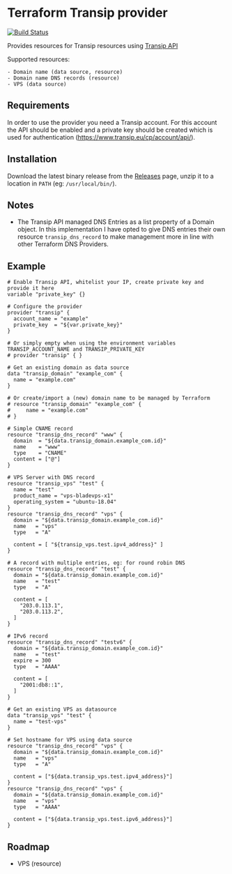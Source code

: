 # Terraform Transip provider

[![Build Status](https://travis-ci.org/aequitas/terraform-provider-transip.svg?branch=master)](https://travis-ci.org/aequitas/terraform-provider-transip)

Provides resources for Transip resources using [Transip API](https://www.transip.eu/transip/api/)

Supported resources:

    - Domain name (data source, resource)
    - Domain name DNS records (resource)
    - VPS (data source)

## Requirements

In order to use the provider you need a Transip account. For this account the API should be enabled and a private key should be created which is used for authentication (https://www.transip.eu/cp/account/api/).

## Installation

Download the latest binary release from the [Releases](https://github.com/aequitas/terraform-provider-transip/releases) page, unzip it to a location in `PATH` (eg: `/usr/local/bin/`).

## Notes

- The Transip API managed DNS Entries as a list property of a Domain object. In this implementation I have opted to give DNS entries their own resource `transip_dns_record` to make management more in line with other Terraform DNS Providers.

## Example

```hcl
# Enable Transip API, whitelist your IP, create private key and provide it here
variable "private_key" {}

# Configure the provider
provider "transip" {
  account_name = "example"
  private_key  = "${var.private_key}"
}

# Or simply empty when using the environment variables TRANSIP_ACCOUNT_NAME and TRANSIP_PRIVATE_KEY
# provider "transip" { }

# Get an existing domain as data source
data "transip_domain" "example_com" {
  name = "example.com"
}

# Or create/import a (new) domain name to be managed by Terraform
# resource "transip_domain" "example_com" {
#     name = "example.com"
# }

# Simple CNAME record
resource "transip_dns_record" "www" {
  domain  = "${data.transip_domain.example_com.id}"
  name    = "www"
  type    = "CNAME"
  content = ["@"]
}

# VPS Server with DNS record
resource "transip_vps" "test" {
  name = "test"
  product_name = "vps-bladevps-x1"
  operating_system = "ubuntu-18.04"
}
resource "transip_dns_record" "vps" {
  domain = "${data.transip_domain.example_com.id}"
  name   = "vps"
  type   = "A"

  content = [ "${transip_vps.test.ipv4_address}" ]
}

# A record with multiple entries, eg: for round robin DNS
resource "transip_dns_record" "test" {
  domain = "${data.transip_domain.example_com.id}"
  name   = "test"
  type   = "A"

  content = [
    "203.0.113.1",
    "203.0.113.2",
  ]
}

# IPv6 record
resource "transip_dns_record" "testv6" {
  domain = "${data.transip_domain.example_com.id}"
  name   = "test"
  expire = 300
  type   = "AAAA"

  content = [
    "2001:db8::1",
  ]
}

# Get an existing VPS as datasource
data "transip_vps" "test" {
  name = "test-vps"
}

# Set hostname for VPS using data source
resource "transip_dns_record" "vps" {
  domain = "${data.transip_domain.example_com.id}"
  name   = "vps"
  type   = "A"

  content = ["${data.transip_vps.test.ipv4_address}"]
}
resource "transip_dns_record" "vps" {
  domain = "${data.transip_domain.example_com.id}"
  name   = "vps"
  type   = "AAAA"

  content = ["${data.transip_vps.test.ipv6_address}"]
}
```

## Roadmap

- VPS (resource)
